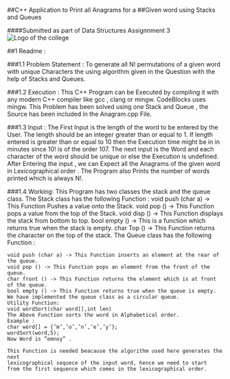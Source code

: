 ##C++ Application to Print all Anagrams for a
##Given word using Stacks and Queues

####Submitted as part of Data Structures Assignnment 3
![Logo of the college](http://www.technomelange.in/images/MITManipalEducation.png)

##1 Readme :

###1.1 Problem Statement :
	To generate all N! permutations of a given word with unique Characters the using
	algorithm given in the Question with the help of Stacks and Queues.

###1.2 Execution :
	This C++ Program can be Executed by compiling it with any modern C++ compiler
	like gcc , clang or mingw. CodeBlocks uses mingw.
	This Problem has been solved using one Stack and Queue , the Source has been
	included in the Anagram.cpp File.

###1.3 Input :
	The First Input is the length of the word to be entered by the User.
	The length should be an integer greater than or equal to 1.
	If length entered is greater than or equal to 10 then the Execution time might be in
	in minutes since 10! is of the order 107.
	The next input is the Word and each character of the word should be unique or else
	the Execution is undefined.
	After Entering the input , we can Expect all the Anagrams of the given word in
	Lexicographical order .
	The Program also Prints the number of words printed which is always N!.

###1.4 Working:
	This Program has two classes the stack and the queue class. The Stack class has
	the following Function :
	void push (char a) -> This Function Pushes a value onto the Stack.
	void pop () -> This Function pops a value from the top of the Stack.
	void disp () -> This Function displays the stack from bottom to top.
	bool empty () -> This is a function which returns true when the stack is empty.
	char Top () -> This Function returns the character on the top of the stack.
	The Queue class has the following Function :

	void push (char a) -> This Function inserts an element at the rear of the queue.
	void pop () -> This Function pops an element from the front of the queue.
	char front () -> This Function returns the element which is at front of the queue.
	bool empty () -> This Function returns true when the queue is empty.
	We have implemented the queue class as a circular queue.
	Utility Function:
	void wordSort(char word[],int len)
	The Above Function sorts the word in Alphabetical order.
	Example :
	char word[] = {’m’,’o’,’n’,’e’,’y’};
	wordSort(word,5);
	Now Word is ”emnoy” .

	This Function is needed beacause the algorithm used here generates the next
	lexicographical sequece of the input word, hence we need to start
	from the first sequence which comes in the lexicographical order.